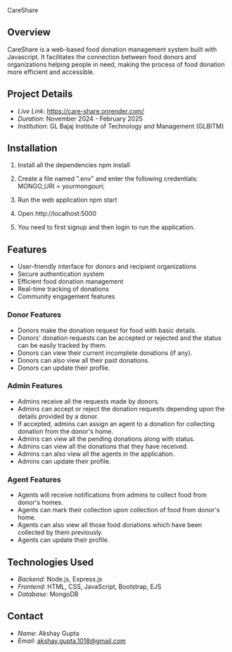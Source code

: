 CareShare

## Overview

CareShare is a web-based food donation management system built with Javascript. It facilitates the connection between food donors and organizations helping people in need, making the process of food donation more efficient and accessible.

## Project Details

- *Live Link*: https://care-share.onrender.com/
- *Duration*: November 2024 - February 2025
- *Institution*: GL Bajaj Institute of Technology and Management (GLBITM)

## Installation

1. Install all the dependencies
   npm install
   
2. Create a file named ".env" and enter the following credentials:
   MONGO_URI = yourmongouri;
   
3. Run the web application
   npm start
   
4. Open http://localhost:5000
5. You need to first signup and then login to run the application.

## Features

- User-friendly interface for donors and recipient organizations
- Secure authentication system
- Efficient food donation management
- Real-time tracking of donations
- Community engagement features

### Donor Features

- Donors make the donation request for food with basic details.
- Donors' donation requests can be accepted or rejected and the status can be easily tracked by them.
- Donors can view their current incomplete donations (if any).
- Donors can also view all their past donations.
- Donors can update their profile.

### Admin Features

- Admins receive all the requests made by donors.
- Admins can accept or reject the donation requests depending upon the details provided by a donor.
- If accepted, admins can assign an agent to a donation for collecting donation from the donor's home.
- Admins can view all the pending donations along with status.
- Admins can view all the donations that they have received.
- Admins can also view all the agents in the application.
- Admins can update their profile.

### Agent Features

- Agents will receive notifications from admins to collect food from donor's homes.
- Agents can mark their collection upon collection of food from donor's home.
- Agents can also view all those food donations which have been collected by them previously.
- Agents can update their profile.

## Technologies Used

- *Backend*: Node.js, Express.js
- *Frontend*: HTML, CSS, JavaScript, Bootstrap, EJS
- *Database*: MongoDB

## Contact

- *Name*: Akshay Gupta
- *Email*: akshay.gupta.1018@gmail.com 
